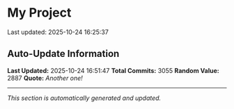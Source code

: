# My Project


Last updated: 2025-10-24 16:25:37






















































































































































































































































































































































































































































































































































































































































































































































































































































































































































































































































































































































































































































































































































































































































































































































































































































































































































































































































































































































































































































































































































































































































































































































































































































































































































































































































































































































































































































































































































































































































































































































































































































































































































































































































































































































































## Auto-Update Information

**Last Updated:** 2025-10-24 16:51:47
**Total Commits:** 3055
**Random Value:** 2887
**Quote:** _Another one!_

---
_This section is automatically generated and updated._